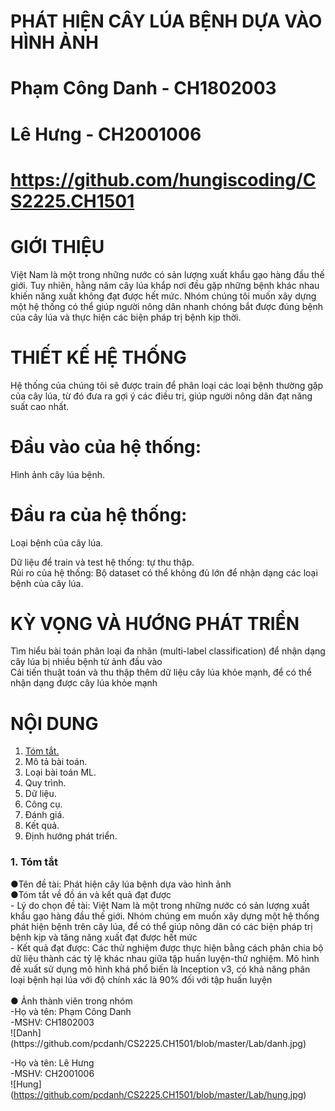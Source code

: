 # PHÁT HIỆN CÂY LÚA BỆNH DỰA VÀO HÌNH ẢNH
# Phạm Công Danh - CH1802003
# Lê Hưng - CH2001006
# https://github.com/hungiscoding/CS2225.CH1501

# GIỚI THIỆU 
Việt Nam là một trong những nước có sản lượng xuất khẩu gạo hàng đầu thế giới. Tuy nhiên, hằng năm cây lúa khắp nơi đều gặp những bệnh khác nhau khiến năng xuất không đạt được hết mức. Nhóm chúng tôi muốn xây dựng một hệ thống có thể giúp người nông dân nhanh chóng bắt được đúng bệnh của cây lúa và thực hiện các biện pháp trị bệnh kịp thời. 
<br />
# THIẾT KẾ HỆ THỐNG 
Hệ thống của chúng tôi sẽ được train để phân loại các loại bệnh thường gặp của cây lúa, từ đó đưa ra gợi ý các điều trị, giúp người nông dân đạt năng suất cao nhất.<br />

# Đầu vào của hệ thống: 
Hình ảnh cây lúa bệnh.<br />

# Đầu ra của hệ thống: 
Loại bệnh của cây lúa.<br />

Dữ liệu để train và test hệ thống: tự thu thập.<br />
Rủi ro của hệ thống: Bộ dataset có thể không đủ lớn để nhận dạng các loại bệnh của cây lúa.<br /> 

# KỲ VỌNG VÀ HƯỚNG PHÁT TRIỂN
Tìm hiểu bài toán phân loại đa nhãn (multi-label classification) để nhận dạng cây lúa bị nhiều bệnh từ ảnh đầu vào<br /> 
Cải tiến thuật toán và thu thập thêm dữ liệu cây lúa khỏe mạnh, để có thể nhận dạng được cây lúa khỏe mạnh<br /> 


# NỘI DUNG
1. [Tóm tắt.](https://github.com/pcdanh/CS2225.CH1501/blob/master/README.md#tomtat)<br />
2. Mô tả bài toán.<br />
3. Loại bài toán ML.<br />
4. Quy trình.<br />
5. Dữ liệu.<br />
6. Công cụ.<br />
7. Đánh giá.<br />
8. Kết quả.<br />
9. Định hướng phát triển.<br />

<h3 id="tomtat">1. Tóm tắt</h3>
●Tên đề tài: Phát hiện cây lúa bệnh dựa vào hình ảnh<br />
●Tóm tắt về đồ án và kết quả đạt được<br />
- Lý do chọn đề tài: Việt Nam là một trong những nước có sản lượng xuất khẩu gạo hàng đầu thế giới. Nhóm chúng em muốn xây dựng một hệ thống phát hiện bệnh trên cây lúa, để có thể giúp nông dân có các biện pháp trị bệnh kịp và tăng năng xuất đạt được hết mức<br />
- Kết quả đạt được: Các thử nghiệm được thực hiện bằng cách phân chia bộ dữ liệu thành các tỷ lệ khác nhau giữa tập huấn luyện-thử nghiệm. Mô hình đề xuất sử dụng mô hình khá phổ biến là Inception v3, có khả năng phân loại bệnh hại lúa với độ chính xác là 90% đối với tập huấn luyện<br /><br />
● Ảnh thành viên trong nhóm<br />
-Họ và tên: Phạm Công Danh<br />
-MSHV: CH1802003<br />
![Danh](https://github.com/pcdanh/CS2225.CH1501/blob/master/Lab/danh.jpg) <br />

-Họ và tên: Lê Hưng  <br />
-MSHV: CH2001006<br />
![Hung] (https://github.com/pcdanh/CS2225.CH1501/blob/master/Lab/hung.jpg) <br />

